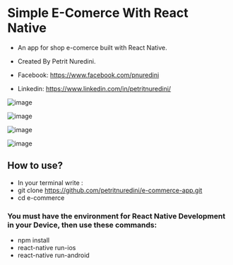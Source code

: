 # Simple E-Comerce With React Native

- An app for shop e-comerce built with React Native.
- Created By Petrit Nuredini.

- Facebook: https://www.facebook.com/pnuredini
- Linkedin: https://www.linkedin.com/in/petritnuredini/

![image](https://i.imgur.com/z1Wex94.png)

![image](https://i.imgur.com/inhHM4m.png)

![image](https://i.imgur.com/kdgsR0r.png)

![image](https://i.imgur.com/07Q5P6w.png)

## How to use?

- In your terminal write :
- git clone https://github.com/petritnuredini/e-commerce-app.git
- cd e-commerce

### You must have the environment for React Native Development in your Device, then use these commands:

- npm install
- react-native run-ios
- react-native run-android
